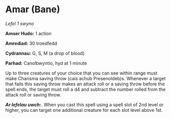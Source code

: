 # Amar (Bane)

*Lefel 1 swyno*

**Amser Hudo:** 1 action

**Amrediad:** 30 troedfedd

**Cydrannau:** G, S, M (a drop of blood)

**Parhad:** Canolbwyntio, hyd at 1 minute

Up to three creatures of your choice that you can see within range must make Charisma saving throw (cais achub Presenoldeb)s. Whenever a target that fails this saving throw makes an attack roll or a saving throw before the spell ends, the target must roll a d4 and subtract the number rolled from the attack roll or saving throw.

***Ar lefelau uwch:***. When you cast this spell using a spell slot of 2nd level or higher, you can target one additional creature for each slot level above 1st.